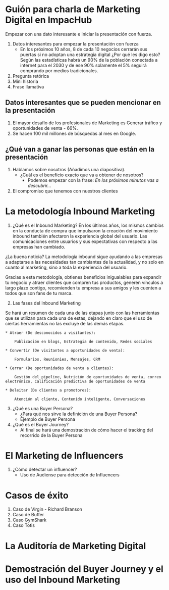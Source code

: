 # Guión para charla de Marketing Digital en ImpacHub #
Empezar con una dato interesante e iniciar la presentación con fuerza.

1. Datos interesantes para empezar la presentación con fuerza
    * En los próximos 10 años, 8 de cada 10 negocios cerrarán sus puertas si no adoptan una estrategia digital
    ¿Por qué les digo esto? Según las estadísticas habrá un 90% de la población conectada a internet para el 2030
    y de ese 90% solamente el 5% seguirá comprando por medios tradicionales.
2. Pregunta retórica
3. Mini historia
4. Frase llamativa

## Datos interesantes que se pueden mencionar en la presentación ##
1. El mayor desafío de los profesionales de Marketing es Generar tráfico y oportunidades de venta - 66%.
2. Se hacen 100 mil millones de búsquedas al mes en Google.

## ¿Qué van a ganar las personas que están en la presentación ##
1. Hablamos sobre nosotros (Añadimos una diapositiva).
    * ¿Cuál es el beneficio exacto que va a obtener de nosotros?
        * Podemos empezar con la frase: *En los próximos minutos vas a descubrir...*
2. El compromiso que tenemos con nuestros clientes

# La metodología Inbound Marketing #
1. ¿Qué es el Inbound Marketing?
En los últimos años, los mismos cambios en la conducta de compra que impulsaron la creación del movimiento inbound también afectaron la experiencia global del usuario. Las comunicaciones entre usuarios y sus expectativas con respecto a las empresas han cambiado.

¿La buena noticia? La metodología inbound sigue ayudando a las empresas a adaptarse a las necesidades tan cambiantes de la actualidad, y no solo en cuanto al marketing, sino a toda la experiencia del usuario.

Gracias a esta metodología, obtienes beneficios inigualables para expandir tu negocio y atraer clientes que compren tus productos, generen vínculos a largo plazo contigo, recomienden tu empresa a sus amigos y les cuenten a todos que son fans de tu marca.

2. Las fases del Inbound Marketing

Se hará un resumen de cada una de las etapas junto con las herramientas que se utilizan para cada una de estas,
dejando en claro que el uso de ciertas herramientas no las excluye de las demás etapas.

    * Atraer (De desconocidos a visitantes):

        Publicación en blogs, Estrategia de contenido, Redes sociales

    * Convertir (De visitantes a oportunidades de venta):

        Formularios, Reunionies, Mensajes, CRM

    * Cerrar (De oportunidades de venta a clientes):

        Gestión del pipeline, Nutrición de oportunidades de venta, correo electrónico, Calificación predictiva de oportunidades de venta

    * Deleitar (De clientes a promotores):

        Atención al cliente, Contenido inteligente, Conversaciones

3. ¿Qué es una Buyer Persona?
    * ¿Para qué nos sirve la definición de una Buyer Persona?
    * Ejemplo de Buyer Persona
4. ¿Qué es el Buyer Journey?
    * Al final se hará una demostración de cómo hacer el tracking del recorrido de la Buyer Persona

# El Marketing de Influencers #
1. ¿Cómo detectar un influencer?
    * Uso de Audiense para detección de Influencers

# Casos de éxito #
1. Caso de Virgin - Richard Branson
2. Caso de Buffer
3. Caso GymShark
4. Caso Totis

# La Auditoría de Marketing Digital #

# Demostración del Buyer Journey y el uso del Inbound Marketing #
